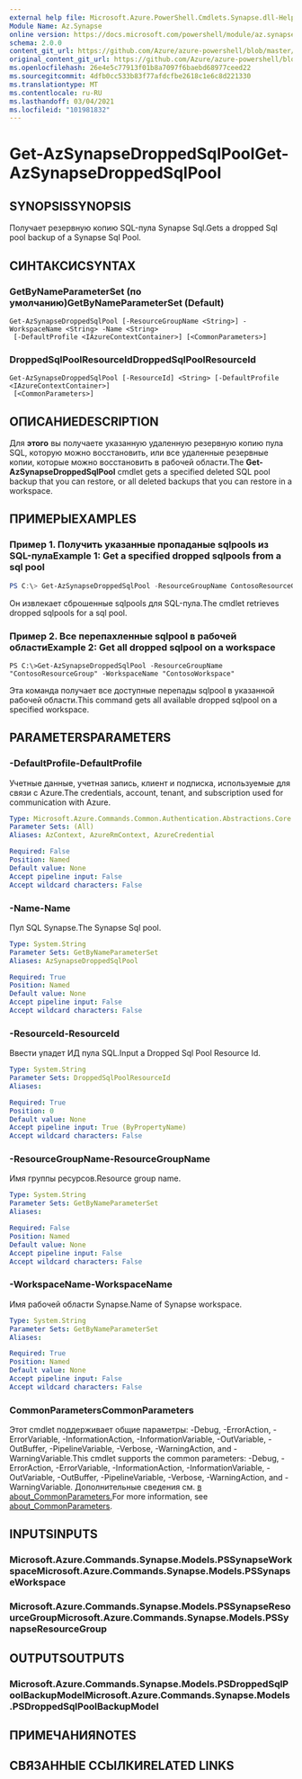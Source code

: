 ```yaml
---
external help file: Microsoft.Azure.PowerShell.Cmdlets.Synapse.dll-Help.xml
Module Name: Az.Synapse
online version: https://docs.microsoft.com/powershell/module/az.synapse/get-azsynapsedroppedsqlpool
schema: 2.0.0
content_git_url: https://github.com/Azure/azure-powershell/blob/master/src/Synapse/Synapse/help/Get-AzSynapseDroppedSqlPool.md
original_content_git_url: https://github.com/Azure/azure-powershell/blob/master/src/Synapse/Synapse/help/Get-AzSynapseDroppedSqlPool.md
ms.openlocfilehash: 26e4e5c77913f01b8a7097f6baebd68977ceed22
ms.sourcegitcommit: 4dfb0cc533b83f77afdcfbe2618c1e6c8d221330
ms.translationtype: MT
ms.contentlocale: ru-RU
ms.lasthandoff: 03/04/2021
ms.locfileid: "101981832"
---
```

# <span data-ttu-id="39d37-101">Get-AzSynapseDroppedSqlPool</span><span class="sxs-lookup"><span data-stu-id="39d37-101">Get-AzSynapseDroppedSqlPool</span></span>

## <span data-ttu-id="39d37-102">SYNOPSIS</span><span class="sxs-lookup"><span data-stu-id="39d37-102">SYNOPSIS</span></span>
<span data-ttu-id="39d37-103">Получает резервную копию SQL-пула Synapse Sql.</span><span class="sxs-lookup"><span data-stu-id="39d37-103">Gets a dropped Sql pool backup of a Synapse Sql Pool.</span></span>

## <span data-ttu-id="39d37-104">СИНТАКСИС</span><span class="sxs-lookup"><span data-stu-id="39d37-104">SYNTAX</span></span>

### <span data-ttu-id="39d37-105">GetByNameParameterSet (по умолчанию)</span><span class="sxs-lookup"><span data-stu-id="39d37-105">GetByNameParameterSet (Default)</span></span>
```
Get-AzSynapseDroppedSqlPool [-ResourceGroupName <String>] -WorkspaceName <String> -Name <String>
 [-DefaultProfile <IAzureContextContainer>] [<CommonParameters>]
```

### <span data-ttu-id="39d37-106">DroppedSqlPoolResourceId</span><span class="sxs-lookup"><span data-stu-id="39d37-106">DroppedSqlPoolResourceId</span></span>
```
Get-AzSynapseDroppedSqlPool [-ResourceId] <String> [-DefaultProfile <IAzureContextContainer>]
 [<CommonParameters>]
```

## <span data-ttu-id="39d37-107">ОПИСАНИЕ</span><span class="sxs-lookup"><span data-stu-id="39d37-107">DESCRIPTION</span></span>
<span data-ttu-id="39d37-108">Для **этого** вы получаете указанную удаленную резервную копию пула SQL, которую можно восстановить, или все удаленные резервные копии, которые можно восстановить в рабочей области.</span><span class="sxs-lookup"><span data-stu-id="39d37-108">The **Get-AzSynapseDroppedSqlPool** cmdlet gets a specified deleted SQL pool backup that you can restore, or all deleted backups that you can restore in a workspace.</span></span> 


## <span data-ttu-id="39d37-109">ПРИМЕРЫ</span><span class="sxs-lookup"><span data-stu-id="39d37-109">EXAMPLES</span></span>

### <span data-ttu-id="39d37-110">Пример 1. Получить указанные пропаданые sqlpools из SQL-пула</span><span class="sxs-lookup"><span data-stu-id="39d37-110">Example 1: Get a specified dropped sqlpools from a sql pool</span></span>
```powershell
PS C:\> Get-AzSynapseDroppedSqlPool -ResourceGroupName ContosoResourceGroup -WorkspaceName ContosoWorkspace -Name "ContosoSqlPool"
```
<span data-ttu-id="39d37-111">Он извлекает сброшенные sqlpools для SQL-пула.</span><span class="sxs-lookup"><span data-stu-id="39d37-111">The cmdlet retrieves dropped sqlpools for a sql pool.</span></span>

### <span data-ttu-id="39d37-112">Пример 2. Все перепахленные sqlpool в рабочей области</span><span class="sxs-lookup"><span data-stu-id="39d37-112">Example 2: Get all dropped sqlpool on a workspace</span></span>
```
PS C:\>Get-AzSynapseDroppedSqlPool -ResourceGroupName "ContosoResourceGroup" -WorkspaceName "ContosoWorkspace"
```
<span data-ttu-id="39d37-113">Эта команда получает все доступные перепады sqlpool в указанной рабочей области.</span><span class="sxs-lookup"><span data-stu-id="39d37-113">This command gets all available dropped sqlpool on a specified workspace.</span></span>

## <span data-ttu-id="39d37-114">PARAMETERS</span><span class="sxs-lookup"><span data-stu-id="39d37-114">PARAMETERS</span></span>

### <span data-ttu-id="39d37-115">-DefaultProfile</span><span class="sxs-lookup"><span data-stu-id="39d37-115">-DefaultProfile</span></span>
<span data-ttu-id="39d37-116">Учетные данные, учетная запись, клиент и подписка, используемые для связи с Azure.</span><span class="sxs-lookup"><span data-stu-id="39d37-116">The credentials, account, tenant, and subscription used for communication with Azure.</span></span>

```yaml
Type: Microsoft.Azure.Commands.Common.Authentication.Abstractions.Core.IAzureContextContainer
Parameter Sets: (All)
Aliases: AzContext, AzureRmContext, AzureCredential

Required: False
Position: Named
Default value: None
Accept pipeline input: False
Accept wildcard characters: False
```

### <span data-ttu-id="39d37-117">-Name</span><span class="sxs-lookup"><span data-stu-id="39d37-117">-Name</span></span>
<span data-ttu-id="39d37-118">Пул SQL Synapse.</span><span class="sxs-lookup"><span data-stu-id="39d37-118">The Synapse Sql pool.</span></span>

```yaml
Type: System.String
Parameter Sets: GetByNameParameterSet
Aliases: AzSynapseDroppedSqlPool

Required: True
Position: Named
Default value: None
Accept pipeline input: False
Accept wildcard characters: False
```

### <span data-ttu-id="39d37-119">-ResourceId</span><span class="sxs-lookup"><span data-stu-id="39d37-119">-ResourceId</span></span>
<span data-ttu-id="39d37-120">Ввести упадет ИД пула SQL.</span><span class="sxs-lookup"><span data-stu-id="39d37-120">Input a Dropped Sql Pool Resource Id.</span></span>

```yaml
Type: System.String
Parameter Sets: DroppedSqlPoolResourceId
Aliases:

Required: True
Position: 0
Default value: None
Accept pipeline input: True (ByPropertyName)
Accept wildcard characters: False
```

### <span data-ttu-id="39d37-121">-ResourceGroupName</span><span class="sxs-lookup"><span data-stu-id="39d37-121">-ResourceGroupName</span></span>
<span data-ttu-id="39d37-122">Имя группы ресурсов.</span><span class="sxs-lookup"><span data-stu-id="39d37-122">Resource group name.</span></span>

```yaml
Type: System.String
Parameter Sets: GetByNameParameterSet
Aliases:

Required: False
Position: Named
Default value: None
Accept pipeline input: False
Accept wildcard characters: False
```

### <span data-ttu-id="39d37-123">-WorkspaceName</span><span class="sxs-lookup"><span data-stu-id="39d37-123">-WorkspaceName</span></span>
<span data-ttu-id="39d37-124">Имя рабочей области Synapse.</span><span class="sxs-lookup"><span data-stu-id="39d37-124">Name of Synapse workspace.</span></span>

```yaml
Type: System.String
Parameter Sets: GetByNameParameterSet
Aliases:

Required: True
Position: Named
Default value: None
Accept pipeline input: False
Accept wildcard characters: False
```

### <span data-ttu-id="39d37-125">CommonParameters</span><span class="sxs-lookup"><span data-stu-id="39d37-125">CommonParameters</span></span>
<span data-ttu-id="39d37-126">Этот cmdlet поддерживает общие параметры: -Debug, -ErrorAction, -ErrorVariable, -InformationAction, -InformationVariable, -OutVariable, -OutBuffer, -PipelineVariable, -Verbose, -WarningAction, and -WarningVariable.</span><span class="sxs-lookup"><span data-stu-id="39d37-126">This cmdlet supports the common parameters: -Debug, -ErrorAction, -ErrorVariable, -InformationAction, -InformationVariable, -OutVariable, -OutBuffer, -PipelineVariable, -Verbose, -WarningAction, and -WarningVariable.</span></span> <span data-ttu-id="39d37-127">Дополнительные сведения см. [в about_CommonParameters.](http://go.microsoft.com/fwlink/?LinkID=113216)</span><span class="sxs-lookup"><span data-stu-id="39d37-127">For more information, see [about_CommonParameters](http://go.microsoft.com/fwlink/?LinkID=113216).</span></span>

## <span data-ttu-id="39d37-128">INPUTS</span><span class="sxs-lookup"><span data-stu-id="39d37-128">INPUTS</span></span>

### <span data-ttu-id="39d37-129">Microsoft.Azure.Commands.Synapse.Models.PSSynapseWorkspace</span><span class="sxs-lookup"><span data-stu-id="39d37-129">Microsoft.Azure.Commands.Synapse.Models.PSSynapseWorkspace</span></span>

### <span data-ttu-id="39d37-130">Microsoft.Azure.Commands.Synapse.Models.PSSynapseResourceGroup</span><span class="sxs-lookup"><span data-stu-id="39d37-130">Microsoft.Azure.Commands.Synapse.Models.PSSynapseResourceGroup</span></span>

## <span data-ttu-id="39d37-131">OUTPUTS</span><span class="sxs-lookup"><span data-stu-id="39d37-131">OUTPUTS</span></span>

### <span data-ttu-id="39d37-132">Microsoft.Azure.Commands.Synapse.Models.PSDroppedSqlPoolBackupModel</span><span class="sxs-lookup"><span data-stu-id="39d37-132">Microsoft.Azure.Commands.Synapse.Models.PSDroppedSqlPoolBackupModel</span></span>

## <span data-ttu-id="39d37-133">ПРИМЕЧАНИЯ</span><span class="sxs-lookup"><span data-stu-id="39d37-133">NOTES</span></span>

## <span data-ttu-id="39d37-134">СВЯЗАННЫЕ ССЫЛКИ</span><span class="sxs-lookup"><span data-stu-id="39d37-134">RELATED LINKS</span></span>
